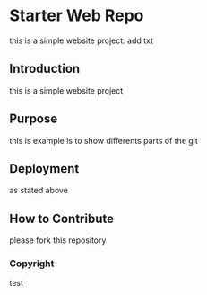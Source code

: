 # Starter Web Repo

this is a simple website project.
add txt
## Introduction
this is a simple website project

## Purpose
this is example is to show differents parts of the git

## Deployment

as stated above
## How to Contribute
please fork this repository

### Copyright
test
